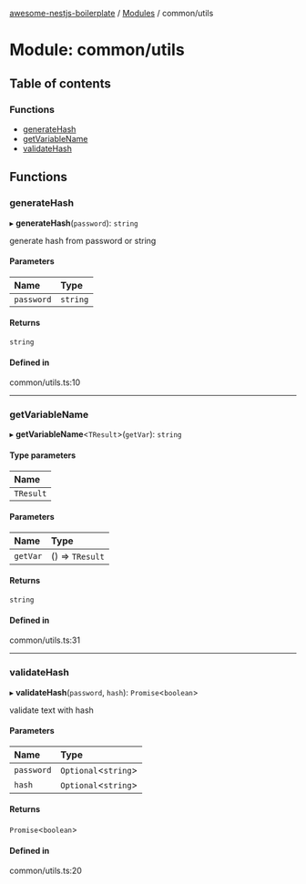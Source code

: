 [awesome-nestjs-boilerplate](../README.md) / [Modules](../modules.md) / common/utils

# Module: common/utils

## Table of contents

### Functions

- [generateHash](common_utils.md#generatehash)
- [getVariableName](common_utils.md#getvariablename)
- [validateHash](common_utils.md#validatehash)

## Functions

### generateHash

▸ **generateHash**(`password`): `string`

generate hash from password or string

#### Parameters

| Name | Type |
| :------ | :------ |
| `password` | `string` |

#### Returns

`string`

#### Defined in

common/utils.ts:10

___

### getVariableName

▸ **getVariableName**<`TResult`\>(`getVar`): `string`

#### Type parameters

| Name |
| :------ |
| `TResult` |

#### Parameters

| Name | Type |
| :------ | :------ |
| `getVar` | () => `TResult` |

#### Returns

`string`

#### Defined in

common/utils.ts:31

___

### validateHash

▸ **validateHash**(`password`, `hash`): `Promise`<`boolean`\>

validate text with hash

#### Parameters

| Name | Type |
| :------ | :------ |
| `password` | `Optional`<`string`\> |
| `hash` | `Optional`<`string`\> |

#### Returns

`Promise`<`boolean`\>

#### Defined in

common/utils.ts:20
